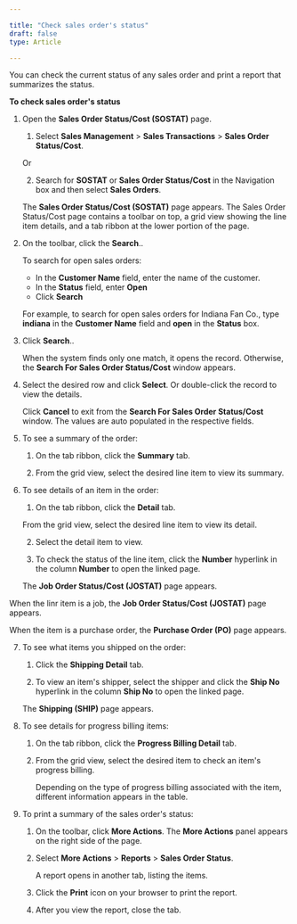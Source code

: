 ```yaml
---

title: "Check sales order's status"
draft: false
type: Article

---
```


You can check the current status of any sales order and print a report that summarizes the status.

**To check sales order's status**

1.  Open the **Sales Order Status/Cost (SOSTAT)** page.


    1. Select **Sales Management** > **Sales Transactions** > **Sales Order** **Status/Cost**.

    Or

    2.  Search for **SOSTAT** or **Sales Order Status/Cost** in the Navigation box and then select **Sales Orders**.

    The **Sales Order Status/Cost (SOSTAT)** page appears. The Sales Order Status/Cost page contains a toolbar on top, a grid view showing the line item details, and a tab ribbon at the lower portion of the page.

2.  On the toolbar, click the **Search**..

    To search for open sales orders: 
    - In the **Customer Name** field, enter the name of the customer.
    - In the **Status** field, enter **Open**
    - Click **Search**


    For example, to search for open sales orders for Indiana Fan Co., type **indiana** in the **Customer Name** field and **open** in the **Status** box.

3.  Click **Search**..

    When the system finds only one match, it opens the record. Otherwise, the **Search For Sales Order Status/Cost** window appears.

4.  Select the desired row and click **Select**. Or double-click the record to view the details.

    Click **Cancel** to exit from the **Search For Sales Order Status/Cost** window. 
    The values are auto populated in the respective fields.

5.  To see a summary of the order:

    1.  On the tab ribbon, click the **Summary** tab.

    2.  From the grid view, select the desired line item to view its summary.

6.  To see details of an item in the order:
    
    1.  On the tab ribbon, click the **Detail** tab.

    From the grid view, select the desired line item to view its detail.

    2.  Select the detail item to view.

    3.  To check the status of the line item, click the **Number** hyperlink in the column **Number** to open the linked page.

    The **Job Order Status/Cost (JOSTAT)** page appears. 

When the linr item is a job, the **Job Order Status/Cost (JOSTAT)** page appears. 

When the item is a purchase order, the **Purchase Order (PO)** page appears. 

7.  To see what items you shipped on the order:

    1.  Click the **Shipping Detail** tab.

    2.  To view an item's shipper, select the shipper and click the **Ship No** hyperlink in the column **Ship No** to open the linked page.

    The **Shipping (SHIP)** page appears.


8.  To see details for progress billing items:

    1.  On the tab ribbon, click the **Progress Billing Detail** tab.

    2.  From the grid view, select the desired item to check an item's progress billing.

        Depending on the type of progress billing associated with the item, different information appears in the table.

9.  To print a summary of the sales order's status:

    1.  On the toolbar, click **More Actions**. The **More Actions** panel appears on the right side of the page.
    
    2.  Select **More Actions** > **Reports** > **Sales Order Status**.

        A report opens in another tab, listing the items.

    2.  Click the **Print** icon on your browser to print the report.

    3.  After you view the report, close the tab.